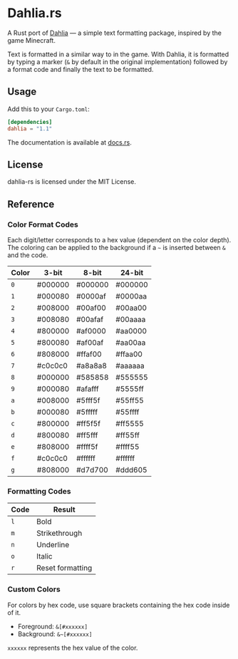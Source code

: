 # Dahlia.rs

A Rust port of [Dahlia](https://github.com/dahlia-lib/dahlia) — a simple text formatting package, inspired by the game Minecraft.

Text is formatted in a similar way to in the game. With Dahlia, it is formatted
by typing a marker (`&` by default in the original implementation) followed by a
format code and finally the text to be formatted.

## Usage

Add this to your `Cargo.toml`:
```toml
[dependencies]
dahlia = "1.1"
```

The documentation is available at [docs.rs](https://docs.rs/dahlia/1.1.0/dahlia).

## License

dahlia-rs is licensed under the MIT License.

## Reference

### Color Format Codes

Each digit/letter corresponds to a hex value (dependent on the color depth). The coloring can be applied to the background if a `~` is inserted between `&` and the code.

Color | 3-bit | 8-bit | 24-bit
--- | --- | --- | ---
`0` | #000000 | #000000 | #000000
`1` | #000080 | #0000af | #0000aa
`2` | #008000 | #00af00 | #00aa00
`3` | #008080 | #00afaf | #00aaaa
`4` | #800000 | #af0000 | #aa0000
`5` | #800080 | #af00af | #aa00aa
`6` | #808000 | #ffaf00 | #ffaa00
`7` | #c0c0c0 | #a8a8a8 | #aaaaaa
`8` | #000000 | #585858 | #555555
`9` | #000080 | #afafff | #5555ff
`a` | #008000 | #5fff5f | #55ff55
`b` | #000080 | #5fffff | #55ffff
`c` | #800000 | #ff5f5f | #ff5555
`d` | #800080 | #ff5fff | #ff55ff
`e` | #808000 | #ffff5f | #ffff55
`f` | #c0c0c0 | #ffffff | #ffffff
`g` | #808000 | #d7d700 | #ddd605

### Formatting Codes

Code | Result
--- | ---
`l` | Bold
`m` | Strikethrough
`n` | Underline
`o` | Italic
`r` | Reset formatting

### Custom Colors

For colors by hex code, use square brackets containing the hex code inside of it.

- Foreground: `&[#xxxxxx]`
- Background: `&~[#xxxxxx]`

`xxxxxx` represents the hex value of the color.

